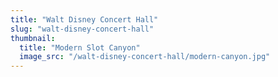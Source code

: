 ```yaml
---
title: "Walt Disney Concert Hall"
slug: "walt-disney-concert-hall"
thumbnail:
  title: "Modern Slot Canyon"
  image_src: "/walt-disney-concert-hall/modern-canyon.jpg"
---
```

